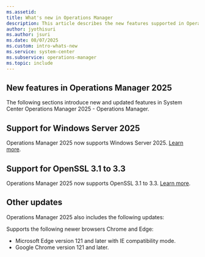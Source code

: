 ```yaml
---
ms.assetid:
title: What's new in Operations Manager
description: This article describes the new features supported in Operations Manager 2025.
author: jyothisuri
ms.author: jsuri
ms.date: 08/07/2025
ms.custom: intro-whats-new
ms.service: system-center
ms.subservice: operations-manager
ms.topic: include
---
```


## New features in Operations Manager 2025

The following sections introduce new and updated features in System Center Operations Manager 2025 - Operations Manager.

## Support for Windows Server 2025

Operations Manager 2025 now supports Windows Server 2025. [Learn more](/system-center/scom/system-requirements?view=sc-om-2025).

## Support for OpenSSL 3.1 to 3.3

Operations Manager 2025 now supports OpenSSL 3.1 to 3.3. [Learn more](/system-center/scom/plan-supported-crossplat-os?view=sc-om-2025&preserve-view=true).

## Other updates

Operations Manager 2025 also includes the following updates:

Supports the following newer browsers Chrome and Edge:

- Microsoft Edge version 121 and later with IE compatibility mode.
- Google Chrome version 121 and later.

